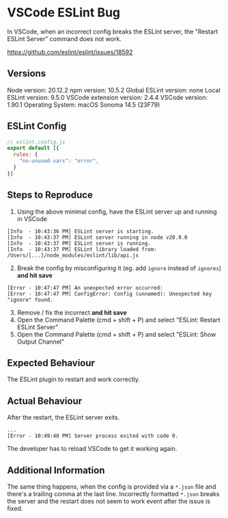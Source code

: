 # VSCode ESLint Bug

In VSCode, when an incorrect config breaks the ESLint server, the "Restart ESLint Server" command does not work.

https://github.com/eslint/eslint/issues/18592

## Versions
Node version: 20.12.2
npm version: 10.5.2
Global ESLint version: none
Local ESLint version: 9.5.0
VSCode extension version: 2.4.4
VSCode version: 1.90.1
Operating System: macOS Sonoma 14.5 (23F79)

## ESLint Config
```js
// eslint.config.js
export default [{
  rules: {
    "no-unused-vars": "error",
  }
}]
```

## Steps to Reproduce
1. Using the above minimal config, have the ESLint server up and running in VSCode
```log
[Info  - 10:43:36 PM] ESLint server is starting.
[Info  - 10:43:37 PM] ESLint server running in node v20.9.0
[Info  - 10:43:37 PM] ESLint server is running.
[Info  - 10:43:37 PM] ESLint library loaded from: /Users/[...]/node_modules/eslint/lib/api.js
```
2. Break the config by misconfiguring it (eg. add `ignore` instead of `ignores`) **and hit save**
```log
[Error - 10:47:47 PM] An unexpected error occurred:
[Error - 10:47:47 PM] ConfigError: Config (unnamed): Unexpected key "ignore" found.
```
3. Remove / fix the incorrect **and hit save**
4. Open the Command Palette (cmd + shift + P) and select "ESLint: Restart ESLint Server"
5. Open the Command Palette (cmd + shift + P) and select "ESLint: Show Output Channel"

## Expected Behaviour

The ESLint plugin to restart and work correctly.


## Actual Behaviour

After the restart, the ESLint server exits.

```log
...
[Error - 10:49:40 PM] Server process exited with code 0.
```

The developer has to reload VSCode to get it working again.

## Additional Information

The same thing happens, when the config is provided via a `*.json` file and there's a trailing comma at the last line. Incorrectly formatted `*.json` breaks the server and the restart does not seem to work event after the issue is fixed.
